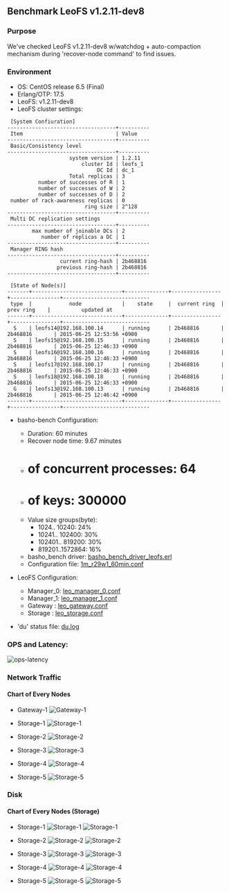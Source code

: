 ## Benchmark LeoFS v1.2.11-dev8

### Purpose
We've checked LeoFS v1.2.11-dev8 w/watchdog + auto-compaction mechanism during 'recover-node command' to find issues.

### Environment

* OS: CentOS release 6.5 (Final)
* Erlang/OTP: 17.5
* LeoFS: v1.2.11-dev8
* LeoFS cluster settings:

```
 [System Confiuration]
-----------------------------------+----------
 Item                              | Value    
-----------------------------------+----------
 Basic/Consistency level
-----------------------------------+----------
                    system version | 1.2.11
                        cluster Id | leofs_1
                             DC Id | dc_1
                    Total replicas | 3
          number of successes of R | 1
          number of successes of W | 2
          number of successes of D | 2
 number of rack-awareness replicas | 0
                         ring size | 2^128
-----------------------------------+----------
 Multi DC replication settings
-----------------------------------+----------
        max number of joinable DCs | 2
           number of replicas a DC | 1
-----------------------------------+----------
 Manager RING hash
-----------------------------------+----------
                 current ring-hash | 2b468816
                previous ring-hash | 2b468816
-----------------------------------+----------

 [State of Node(s)]
-------+-----------------------------+--------------+----------------+----------------+----------------------------
 type  |            node             |    state     |  current ring  |   prev ring    |          updated at         
-------+-----------------------------+--------------+----------------+----------------+----------------------------
  S    | leofs14@192.168.100.14      | running      | 2b468816       | 2b468816       | 2015-06-25 12:53:56 +0900
  S    | leofs15@192.168.100.15      | running      | 2b468816       | 2b468816       | 2015-06-25 12:46:33 +0900
  S    | leofs16@192.168.100.16      | running      | 2b468816       | 2b468816       | 2015-06-25 12:46:33 +0900
  S    | leofs17@192.168.100.17      | running      | 2b468816       | 2b468816       | 2015-06-25 12:46:33 +0900
  S    | leofs18@192.168.100.18      | running      | 2b468816       | 2b468816       | 2015-06-25 12:46:33 +0900
  G    | leofs13@192.168.100.13      | running      | 2b468816       | 2b468816       | 2015-06-25 12:46:42 +0900
-------+-----------------------------+--------------+----------------+----------------+----------------------------

```

* basho-bench Configuration:
    * Duration: 60 minutes
    * Recover node time: 9.67 minutes
    * # of concurrent processes: 64
    * # of keys: 300000
    * Value size groups(byte):
        *   1024..  10240: 24%
        *  10241.. 102400: 30%
        * 102401.. 819200: 30%
        * 819201..1572864: 16%
    * basho_bench driver: [basho_bench_driver_leofs.erl](https://github.com/leo-project/leofs/blob/develop/test/src/basho_bench_driver_leofs.erl)
    * Configuration file: [1m_r29w1_60min.conf](20150625_125424/1m_r29w1_60min.conf)

* LeoFS Configuration:
    * Manager_0: [leo_manager_0.conf](conf/leo_manager_0.conf)
    * Manager_1: [leo_manager_1.conf](conf/leo_manager_1.conf)
    * Gateway  : [leo_gateway.conf](conf/leo_gateway.conf)
    * Storage  : [leo_storage.conf](conf/leo_storage.conf)

* 'du' status file: [du.log](du.log)

### OPS and Latency:

![ops-latency](20150625_125424/summary.png)

### Network Traffic
#### Chart of Every Nodes

* Gateway-1
![Gateway-1](leofs13_20150625_125423/sar_1_20150625_125423_p1p1-if1.png)

* Storage-1
![Storage-1](leofs14_20150625_125423/sar_3_20150625_125423_p1p1-if1.png)

* Storage-2
![Storage-2](leofs15_20150625_125423/sar_3_20150625_125423_p1p1-if1.png)

* Storage-3
![Storage-3](leofs16_20150625_125423/sar_3_20150625_125423_p1p1-if1.png)

* Storage-4
![Storage-4](leofs17_20150625_125423/sar_3_20150625_125423_p1p1-if1.png)

* Storage-5
![Storage-5](leofs18_20150625_125423/sar_2_20150625_125423_p1p1-if1.png)


### Disk
#### Chart of Every Nodes (Storage)

* Storage-1
![Storage-1](leofs14_20150625_125423/sar_3_20150625_125423_dev8-16-t1.png)
![Storage-1](leofs14_20150625_125423/sar_3_20150625_125423_dev8-16-t2.png)

* Storage-2
![Storage-2](leofs15_20150625_125423/sar_3_20150625_125423_dev8-16-t1.png)
![Storage-2](leofs15_20150625_125423/sar_3_20150625_125423_dev8-16-t2.png)

* Storage-3
![Storage-3](leofs16_20150625_125423/sar_3_20150625_125423_dev8-16-t1.png)
![Storage-3](leofs16_20150625_125423/sar_3_20150625_125423_dev8-16-t2.png)

* Storage-4
![Storage-4](leofs17_20150625_125423/sar_3_20150625_125423_dev8-16-t1.png)
![Storage-4](leofs17_20150625_125423/sar_3_20150625_125423_dev8-16-t2.png)

* Storage-5
![Storage-5](leofs18_20150625_125423/sar_2_20150625_125423_dev8-16-t1.png)
![Storage-5](leofs18_20150625_125423/sar_2_20150625_125423_dev8-16-t2.png)

